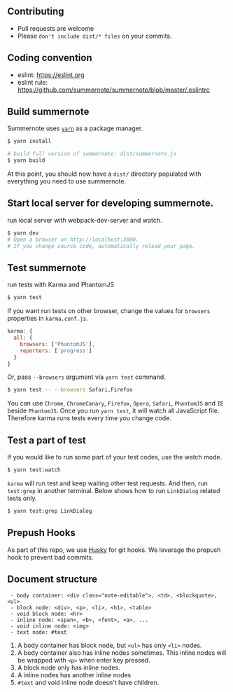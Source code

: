 ## Contributing

* Pull requests are welcome
* Please `don't include dist/* files` on your commits.

## Coding convention

* eslint: https://eslint.org
* eslint rule: https://github.com/summernote/summernote/blob/master/.eslintrc

## Build summernote

Summernote uses [`yarn`](https://yarnpkg.com/) as a package manager.

```bash
$ yarn install

# build full version of summernote: dist/summernote.js
$ yarn build

```

At this point, you should now have a `dist/` directory populated with everything you need to use summernote.

## Start local server for developing summernote.

run local server with webpack-dev-server and watch.

```bash
$ yarn dev
# Open a browser on http://localhost:3000.
# If you change source code, automatically reload your page.
```

## Test summernote

run tests with Karma and PhantomJS

```bash
$ yarn test
```

If you want run tests on other browser, change the values for `browsers` properties in `karma.conf.js`.

```javascript
karma: {
  all: {
    browsers: ['PhantomJS'],
    reporters: ['progress']
  }
}

```

Or, pass `--browsers` argument via `yarn test` command.

```bash
$ yarn test -- --browsers Safari,Firefox
```

You can use `Chrome`, `ChromeCanary`, `Firefox`, `Opera`, `Safari`, `PhantomJS` and `IE` beside `PhantomJS`. Once you
run `yarn test`, it will watch all JavaScript file. Therefore karma runs tests every time you change code.

## Test a part of test

If you would like to run some part of your test codes, use the watch mode.

```bash
$ yarn test:watch
```

`karma` will run test and keep waiting other test requests. And then, run `test:grep` in another terminal. Below shows
how to run `LinkDialog` related tests only.

```bash
$ yarn test:grep LinkDialog
```

## Prepush Hooks

As part of this repo, we use [Husky](https://github.com/typicode/husky) for git hooks. We leverage the prepush hook to
prevent bad commits.

## Document structure

```text
 - body container: <div class="note-editable">, <td>, <blockquote>, <ul>
 - block node: <div>, <p>, <li>, <h1>, <table>
 - void block node: <hr>
 - inline node: <span>, <b>, <font>, <a>, ...
 - void inline node: <img>
 - text node: #text
```

1. A body container has block node, but `<ul>` has only `<li>` nodes.
1. A body container also has inline nodes sometimes. This inline nodes will be wrapped with `<p>` when enter key
   pressed.
1. A block node only has inline nodes.
1. A inline nodes has another inline nodes
1. `#text` and void inline node doesn't have children.

